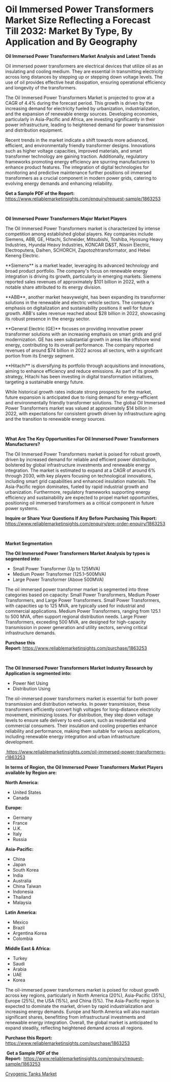 <p><h1>Oil Immersed Power Transformers Market Size Reflecting a Forecast Till 2032: Market By Type, By Application and By Geography</h1></p><p><strong>Oil Immersed Power Transformers Market Analysis and Latest Trends</strong></p>
<p><p>Oil immersed power transformers are electrical devices that utilize oil as an insulating and cooling medium. They are essential in transmitting electricity across long distances by stepping up or stepping down voltage levels. The use of oil provides effective heat dissipation, ensuring operational efficiency and longevity of the transformers.</p><p>The Oil Immersed Power Transformers Market is projected to grow at a CAGR of 4.4% during the forecast period. This growth is driven by the increasing demand for electricity fueled by urbanization, industrialization, and the expansion of renewable energy sources. Developing economies, particularly in Asia-Pacific and Africa, are investing significantly in their power infrastructure, leading to heightened demand for power transmission and distribution equipment.</p><p>Recent trends in the market indicate a shift towards more advanced, efficient, and environmentally friendly transformer designs. Innovations such as higher voltage capacities, improved materials, and smart transformer technology are gaining traction. Additionally, regulatory frameworks promoting energy efficiency are spurring manufacturers to enhance product features. The integration of digital technologies for monitoring and predictive maintenance further positions oil immersed transformers as a crucial component in modern power grids, catering to evolving energy demands and enhancing reliability.</p></p>
<p><strong>Get a Sample PDF of the Report:&nbsp;</strong> <a href="https://www.reliablemarketinsights.com/enquiry/request-sample/1863253?utm_campaign=1558&utm_medium=2&utm_source=Github&utm_content=ia&utm_term=19022025&utm_id=oil-immersed-power-transformers">https://www.reliablemarketinsights.com/enquiry/request-sample/1863253</a></p>
<p>&nbsp;</p>
<p><strong>Oil Immersed Power Transformers Major Market Players</strong></p>
<p><p>The Oil Immersed Power Transformers market is characterized by intense competition among established global players. Key companies include Siemens, ABB, GE, Hitachi, Schneider, Mitsubishi, Toshiba, Hyosung Heavy Industries, Hyundai Heavy Industries, KONCAR D&ST, Nissin Electric, Electroputera, Daihen, SCHORCH, Zapotozhtransformator, and Hebei Keneng Electric.</p><p>**Siemens** is a market leader, leveraging its advanced technology and broad product portfolio. The company's focus on renewable energy integration is driving its growth, particularly in emerging markets. Siemens reported sales revenues of approximately $101 billion in 2022, with a notable share attributed to its energy division.</p><p>**ABB**, another market heavyweight, has been expanding its transformer solutions in the renewable and electric vehicle sectors. The company's emphasis on digitalization and sustainability positions it well for future growth. ABB's sales revenue reached about $28 billion in 2022, showcasing its robust presence in the energy sector.</p><p>**General Electric (GE)** focuses on providing innovative power transformer solutions with an increasing emphasis on smart grids and grid modernization. GE has seen substantial growth in areas like offshore wind energy, contributing to its overall performance. The company reported revenues of around $74 billion in 2022 across all sectors, with a significant portion from its Energy segment.</p><p>**Hitachi** is diversifying its portfolio through acquisitions and innovations, aiming to enhance efficiency and reduce emissions. As part of its growth strategy, Hitachi has been investing in digital transformation initiatives, targeting a sustainable energy future.</p><p>While historical growth rates indicate strong prospects for the market, future expansion is anticipated due to rising demand for energy-efficient and environmentally friendly transformer solutions. The global Oil Immersed Power Transformers market was valued at approximately $14 billion in 2022, with expectations for consistent growth driven by infrastructure aging and the transition to renewable energy sources.</p></p>
<p>&nbsp;</p>
<p><strong>What Are The Key Opportunities For Oil Immersed Power Transformers Manufacturers?</strong></p>
<p><p>The Oil Immersed Power Transformers market is poised for robust growth, driven by increased demand for reliable and efficient power distribution, bolstered by global infrastructure investments and renewable energy integration. The market is estimated to expand at a CAGR of around 6% through 2030, with key players focusing on technological innovations, including smart grid capabilities and enhanced insulation materials. The Asia-Pacific region dominates, fueled by rapid industrial growth and urbanization. Furthermore, regulatory frameworks supporting energy efficiency and sustainability are expected to propel market opportunities, positioning oil immersed transformers as a critical component in future power systems.</p></p>
<p><strong>Inquire or Share Your Questions If Any Before Purchasing This Report:</strong> <a href="https://www.reliablemarketinsights.com/enquiry/pre-order-enquiry/1863253?utm_campaign=1558&utm_medium=2&utm_source=Github&utm_content=ia&utm_term=19022025&utm_id=oil-immersed-power-transformers">https://www.reliablemarketinsights.com/enquiry/pre-order-enquiry/1863253</a></p>
<p>&nbsp;</p>
<p><strong>Market Segmentation</strong></p>
<p><strong>The Oil Immersed Power Transformers Market Analysis by types is segmented into:</strong></p>
<p><ul><li>Small Power Transformer (Up to 125MVA)</li><li>Medium Power Transformer (125.1–500MVA)</li><li>Large Power Transformer (Above 500MVA)</li></ul></p>
<p><p>The oil immersed power transformer market is segmented into three categories based on capacity: Small Power Transformers, Medium Power Transformers, and Large Power Transformers. Small Power Transformers, with capacities up to 125 MVA, are typically used for industrial and commercial applications. Medium Power Transformers, ranging from 125.1 to 500 MVA, often support regional distribution needs. Large Power Transformers, exceeding 500 MVA, are designed for high-capacity transmission in power generation and utility sectors, serving critical infrastructure demands.</p></p>
<p><strong>Purchase this Report:&nbsp;</strong><a href="https://www.reliablemarketinsights.com/purchase/1863253?utm_campaign=1558&utm_medium=2&utm_source=Github&utm_content=ia&utm_term=19022025&utm_id=oil-immersed-power-transformers">https://www.reliablemarketinsights.com/purchase/1863253</a></p>
<p>&nbsp;</p>
<p><strong>The Oil Immersed Power Transformers Market Industry Research by Application is segmented into:</strong></p>
<p><ul><li>Power Net Using</li><li>Distribution Using</li></ul></p>
<p><p>The oil-immersed power transformers market is essential for both power transmission and distribution networks. In power transmission, these transformers efficiently convert high voltages for long-distance electricity movement, minimizing losses. For distribution, they step down voltage levels to ensure safe delivery to end-users, such as residential and commercial consumers. Their insulation and cooling properties enhance reliability and performance, making them suitable for various applications, including renewable energy integration and urban infrastructure development.</p></p>
<p><a href="https://www.reliablemarketinsights.com/oil-immersed-power-transformers-r1863253?utm_campaign=1558&utm_medium=2&utm_source=Github&utm_content=ia&utm_term=19022025&utm_id=oil-immersed-power-transformers">&nbsp;https://www.reliablemarketinsights.com/oil-immersed-power-transformers-r1863253</a></p>
<p><strong>In terms of Region, the Oil Immersed Power Transformers Market Players available by Region are:</strong></p>
<p>
    <p> <strong> North America: </strong>
        <ul>
            <li>United States</li>
            <li>Canada</li>
        </ul>
        </p> 
    <p> <strong> Europe: </strong>
        <ul>
            <li>Germany</li>
            <li>France</li>
            <li>U.K.</li>
            <li>Italy</li>
            <li>Russia</li>
        </ul>
        </p> 
    <p> <strong> Asia-Pacific: </strong>
        <ul>
            <li>China</li>
            <li>Japan</li>
            <li>South Korea</li>
            <li>India</li>
            <li>Australia</li>
            <li>China Taiwan</li>
            <li>Indonesia</li>
            <li>Thailand</li>
            <li>Malaysia</li>
        </ul>
        </p> 
    <p> <strong> Latin America: </strong>
        <ul>
            <li>Mexico</li>
            <li>Brazil</li>
            <li>Argentina Korea</li>
            <li>Colombia</li>
        </ul>
        </p> 
    <p> <strong> Middle East & Africa: </strong>
        <ul>
            <li>Turkey</li>
            <li>Saudi</li>
            <li>Arabia</li>
            <li>UAE</li>
            <li>Korea</li>
        </ul>
    </p>
    </p>
<p><p>The oil-immersed power transformers market is poised for robust growth across key regions, particularly in North America (20%), Asia-Pacific (35%), Europe (25%), the USA (15%), and China (5%). The Asia-Pacific region is expected to dominate the market, driven by rapid industrialization and increasing energy demands. Europe and North America will also maintain significant shares, benefitting from infrastructural investments and renewable energy integration. Overall, the global market is anticipated to expand steadily, reflecting heightened demand across all regions.</p></p>
<p><strong>Purchase this Report: </strong><a href="https://www.reliablemarketinsights.com/purchase/1863253?utm_campaign=1558&utm_medium=2&utm_source=Github&utm_content=ia&utm_term=19022025&utm_id=oil-immersed-power-transformers">https://www.reliablemarketinsights.com/purchase/1863253</a></p>
<p>&nbsp;<strong>Get a Sample PDF of the Report:&nbsp;&nbsp;</strong><a href="https://www.reliablemarketinsights.com/enquiry/request-sample/1863253?utm_campaign=1558&utm_medium=2&utm_source=Github&utm_content=ia&utm_term=19022025&utm_id=oil-immersed-power-transformers">https://www.reliablemarketinsights.com/enquiry/request-sample/1863253</a></p>
<p><strong></strong></p>
<p><p><a href="https://github.com/mookiesville/Market-Research-Report-List-1/blob/main/cryogenic-tanks-market.md?utm_campaign=1558&utm_medium=2&utm_source=Github&utm_content=ia&utm_term=19022025&utm_id=oil-immersed-power-transformers">Cryogenic Tanks Market</a></p></p>